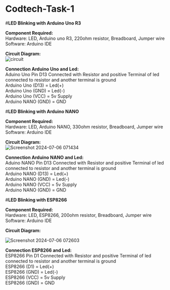 # Codtech-Task-1

#**LED Blinking with Arduino Uno R3**

**Component Required:** \
            Hardware: LED, Arduino uno R3, 220ohm resistor, Breadboard, Jumper wire \
            Software: Arduino IDE 

**Circuit Diagram:**\
![circuit](https://github.com/gopaldhanokar22/Codtech-Task-1/assets/160303183/4326fbd2-584f-434f-b1f8-5e180cb92cae)

**Connection Arduino Uno and Led:** \
Aduino Uno Pin D13 Connected with Resistor and positive Terminal of led connected to resistor and another terminal is ground\
Arduino Uno (D13) = Led(+)\
Arduino Uno (GND) = Led(-)\
Arduino Uno (VCC) = 5v Supply\
Arduino NANO (GND) = GND



#**LED Blinking with Arduino NANO**

**Component Required:** \
            Hardware: LED, Arduino NANO, 330ohm resistor, Breadboard, Jumper wire \
            Software: Arduino IDE 

**Circuit Diagram:**\
![Screenshot 2024-07-06 071434](https://github.com/gopaldhanokar22/Codtech-Task-1/assets/160303183/b3fdf8dd-c1ea-4db5-a15e-0f4709d4327b)



**Connection Arduino NANO and Led:** \
Aduino NANO Pin D13 Connected with Resistor and positive Terminal of led connected to resistor and another terminal is ground \
Arduino NANO (D13) = Led(+)\
Arduino NANO (GND) = Led(-)\
Arduino NANO (VCC) = 5v Supply\
Arduino NANO (GND) = GND

#**LED Blinking with ESP8266**

**Component Required:** \
            Hardware: LED, ESP8266, 200ohm resistor, Breadboard, Jumper wire \
            Software: Arduino IDE 

**Circuit Diagram:**

![Screenshot 2024-07-06 072603](https://github.com/gopaldhanokar22/Codtech-Task-1/assets/160303183/10fba844-c1d6-447c-9d2d-287e5875ea06)





**Connection ESP8266 and Led:** \
ESP8266 Pin D1 Connected with Resistor and positive Terminal of led connected to resistor and another terminal is ground \
ESP8266 (D1) = Led(+)\
ESP8266 (GND) = Led(-)\
ESP8266 (VCC) = 5v Supply\
ESP8266 (GND) = GND
